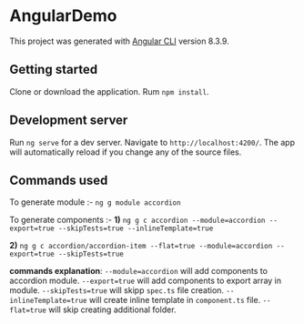 # AngularDemo

This project was generated with [Angular CLI](https://github.com/angular/angular-cli) version 8.3.9.

## Getting started

Clone or download the application. Rum `npm install`.

## Development server

Run `ng serve` for a dev server. Navigate to `http://localhost:4200/`. The app will automatically reload if you change any of the source files.

## Commands used

To generate module :- `ng g module accordion` 

To generate components :-
**1)** `ng g c accordion --module=accordion --export=true --skipTests=true --inlineTemplate=true`

**2)** `ng g c accordion/accordion-item --flat=true --module=accordion --export=true --skipTests=true`

**commands explanation**:
`--module=accordion` will add components to accordion module.
`--export=true` will add components to export array in module.
`--skipTests=true` will skipp `spec.ts` file creation.
`--inlineTemplate=true` will create inline template in `component.ts` file.
`--flat=true` will skip creating additional folder.
